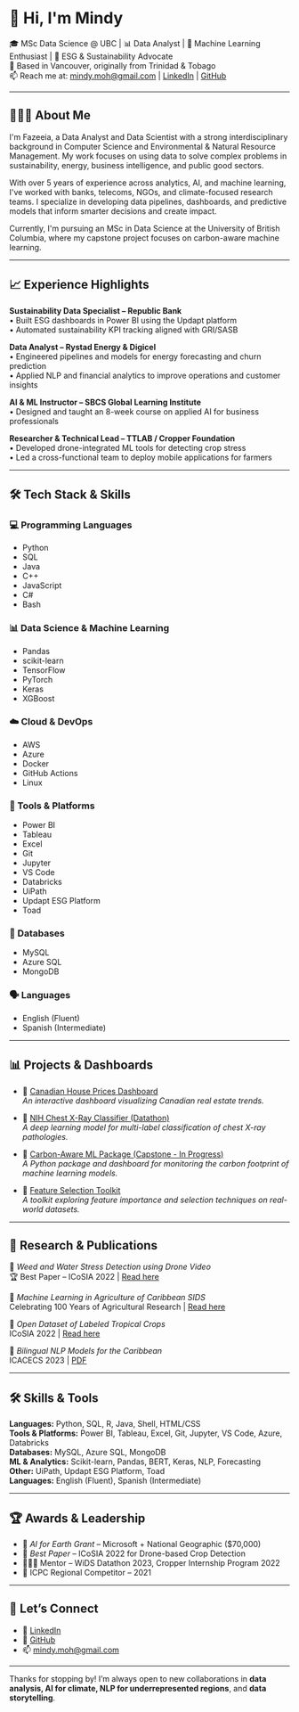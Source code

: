 # 👋 Hi, I'm Mindy 

🎓 MSc Data Science @ UBC | 📊 Data Analyst | 🤖 Machine Learning Enthusiast | 🌱 ESG & Sustainability Advocate  
📍 Based in Vancouver, originally from Trinidad & Tobago  
📫 Reach me at: mindy.moh@gmail.com | [LinkedIn](https://www.linkedin.com/in/fazeeia-mohammed) | [GitHub](https://github.com/mindy001)

---

## 👩🏽‍💻 About Me

I'm Fazeeia, a Data Analyst and Data Scientist with a strong interdisciplinary background in Computer Science and Environmental & Natural Resource Management. My work focuses on using data to solve complex problems in sustainability, energy, business intelligence, and public good sectors.

With over 5 years of experience across analytics, AI, and machine learning, I've worked with banks, telecoms, NGOs, and climate-focused research teams. I specialize in developing data pipelines, dashboards, and predictive models that inform smarter decisions and create impact.

Currently, I'm pursuing an MSc in Data Science at the University of British Columbia, where my capstone project focuses on carbon-aware machine learning.

---

## 📈 Experience Highlights

**Sustainability Data Specialist – Republic Bank**  
• Built ESG dashboards in Power BI using the Updapt platform  
• Automated sustainability KPI tracking aligned with GRI/SASB  

**Data Analyst – Rystad Energy & Digicel**  
• Engineered pipelines and models for energy forecasting and churn prediction  
• Applied NLP and financial analytics to improve operations and customer insights  

**AI & ML Instructor – SBCS Global Learning Institute**  
• Designed and taught an 8-week course on applied AI for business professionals  

**Researcher & Technical Lead – TTLAB / Cropper Foundation**  
• Developed drone-integrated ML tools for detecting crop stress  
• Led a cross-functional team to deploy mobile applications for farmers  

---

## 🛠️ Tech Stack & Skills

### 💻 Programming Languages  
- Python  
- SQL  
- Java  
- C++  
- JavaScript  
- C#  
- Bash  

### 📊 Data Science & Machine Learning  
- Pandas  
- scikit-learn  
- TensorFlow  
- PyTorch  
- Keras  
- XGBoost  

### ☁️ Cloud & DevOps  
- AWS  
- Azure  
- Docker  
- GitHub Actions  
- Linux  

### 🧰 Tools & Platforms  
- Power BI  
- Tableau  
- Excel  
- Git  
- Jupyter  
- VS Code  
- Databricks  
- UiPath  
- Updapt ESG Platform  
- Toad  

### 🧠 Databases  
- MySQL  
- Azure SQL  
- MongoDB  

### 🗣️ Languages  
- English (Fluent)  
- Spanish (Intermediate)  
---

## 📊 Projects & Dashboards

- 📌 [Canadian House Prices Dashboard](https://canadian-house-prices.onrender.com/)  
  *An interactive dashboard visualizing Canadian real estate trends.*

- 📌 [NIH Chest X-Ray Classifier (Datathon)](https://github.com/mindy001/NIH-Chest-XRay-Classifier)  
  *A deep learning model for multi-label classification of chest X-ray pathologies.*

- 📌 [Carbon-Aware ML Package (Capstone - In Progress)](https://github.com/mindy001/carbon-aware-ml)  
  *A Python package and dashboard for monitoring the carbon footprint of machine learning models.*

- 📌 [Feature Selection Toolkit](https://github.com/mindy001/FeatureSelection)  
  *A toolkit exploring feature importance and selection techniques on real-world datasets.*

---
## 🧪 Research & Publications

📄 *Weed and Water Stress Detection using Drone Video*  
🏆 Best Paper – ICoSIA 2022 | [Read here](https://www.atlantis-press.com/proceedings/icosia-22)

📄 *Machine Learning in Agriculture of Caribbean SIDS*  
Celebrating 100 Years of Agricultural Research | [Read here](https://online.pubhtml5.com/vilk/tcus/#p=1)

📄 *Open Dataset of Labeled Tropical Crops*  
ICoSIA 2022 | [Read here](https://www.atlantis-press.com/proceedings/icosia-22)

📄 *Bilingual NLP Models for the Caribbean*  
ICACECS 2023 | [PDF](https://lab.tt/wp-content/uploads/2023/12/Bilingual_Dialect-Classification-using_NLP.pdf)

---

## 🛠️ Skills & Tools

**Languages:** Python, SQL, R, Java, Shell, HTML/CSS  
**Tools & Platforms:** Power BI, Tableau, Excel, Git, Jupyter, VS Code, Azure, Databricks  
**Databases:** MySQL, Azure SQL, MongoDB  
**ML & Analytics:** Scikit-learn, Pandas, BERT, Keras, NLP, Forecasting  
**Other:** UiPath, Updapt ESG Platform, Toad  
**Languages:** English (Fluent), Spanish (Intermediate)

---

## 🏆 Awards & Leadership

- 🧠 *AI for Earth Grant* – Microsoft + National Geographic ($70,000)  
- 🏅 *Best Paper* – ICoSIA 2022 for Drone-based Crop Detection  
- 👩🏽‍🏫 Mentor – WiDS Datathon 2023, Cropper Internship Program 2022  
- 🧠 ICPC Regional Competitor – 2021

---

## 🔗 Let’s Connect

- 💼 [LinkedIn](https://www.linkedin.com/in/fazeeiamohammed)  
- 📁 [GitHub](https://github.com/mindy001)  
- 📫 mindy.moh@gmail.com

---

Thanks for stopping by! I’m always open to new collaborations in **data analysis, AI for climate, NLP for underrepresented regions**, and **data storytelling**.
